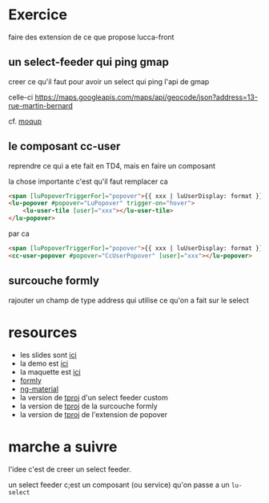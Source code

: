 # Exercice

faire des extension de ce que propose lucca-front

## un select-feeder qui ping gmap

creer ce qu'il faut pour avoir un select qui ping l'api de gmap

celle-ci https://maps.googleapis.com/maps/api/geocode/json?address=13-rue-martin-bernard

cf. [moqup](https://github.com/lucienbertin/formation-lucca-front/blob/td.6/moqup-select.png)

## le composant cc-user

reprendre ce qui a ete fait en TD4, mais en faire un composant

la chose importante c'est qu'il faut remplacer ca
```html
<span [luPopoverTriggerFor]="popover">{{ xxx | luUserDisplay: format }}</span>
<lu-popover #popover="LuPopover" trigger-on="hover">
	<lu-user-tile [user]="xxx"></lu-user-tile>
</lu-popover>
```
par ca
```html
<span [luPopoverTriggerFor]="popover">{{ xxx | luUserDisplay: format }}</span>
<cc-user-popover #popover="CcUserPopover" [user]="xxx"></lu-popover>
```

## surcouche formly

rajouter un champ de type address qui utilise ce qu'on a fait sur le select

# resources

- les slides sont [ici](https://docs.google.com/presentation/d/1HT1uh4trkkjgoT-IagpyhO-0yy57h1YqLKUTC7p5FiM/edit?usp=sharing)
- la demo est [ici](https://latest-lucca-front-luccasa.surge.sh/)
- la maquette est [ici](https://github.com/lucienbertin/formation-lucca-front/blob/td.6/moqup.png)
- [formly](https://github.com/formly-js/ngx-formly)
- [ng-material](https://material.angular.io/)
- la version de [tproj](https://github.com/LuccaSA/ilucca/tree/rc/static/timmi/packages/project/libraries/common/src/lib/project/draft/components/select) d'un select feeder custom
- la version de [tproj](https://github.com/LuccaSA/ilucca/tree/rc/static/timmi/packages/project/libraries/common-formly/src/lib) de la surcouche formly
- la version de [tproj](https://github.com/LuccaSA/ilucca/tree/rc/static/timmi/packages/project/apps/tproj/src/app/track/components/status-popover) de l'extension de popover

# marche a suivre

l'idee c'est de creer un select feeder.

un select feeder c;est un composant (ou service) qu'on passe a un `lu-select`